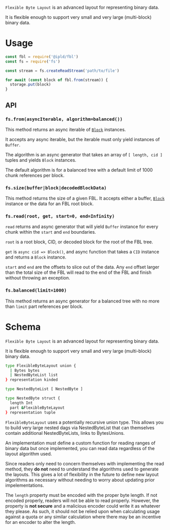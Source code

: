 `Flexible Byte Layout` is an advanced layout for representing binary data.

It is flexible enough to support very small and very large (multi-block) binary data.

# Usage

```javascript
const fbl = require('@ipld/fbl')
const fs = require('fs')

const stream = fs.createReadStream('path/to/file')

for await (const block of fbl.from(stream)) {
  storage.put(block)
}
```

## API

### `fs.from(asyncIterable, algorithm=balanced())`

This method returns an async iterable of [`Block`](https://github.com/ipld/js-block) instances.

It accepts any async iterable, but the iterable must only yield instances of `Buffer`.

The algorithm is an async generator that takes an array of `[ length, cid ]` tuples and yields `Block` instances.

The default algorithm is for a balanced tree with a default limit of 1000 chunk references per block.

### `fs.size(buffer|block|decodedBlockData)`

This method returns the size of a given FBL. It accepts either a buffer,
[`Block`](https://github.com/ipld/js-block) instance or the data for an FBL root block.

### `fs.read(root, get, start=0, end=Infinity)`

`read` returns and async generator that will yield `Buffer` instance for every chunk within
the `start` and `end` boundaries.

`root` is a root block, CID, or decoded block for the root of the FBL tree.

`get` is `async cid => Block()`, and async function that takes a `CID` instance and returns a `Block` instance.

`start` and `end` are the offsets to slice out of the data. Any `end` offset larger than the total size of
the FBL will read to the end of the FBL and finish without throwing an exception.

### `fs.balanced(limit=1000)`

This method returns an async generator for a balanced tree with no more than `limit` part references per block.

# Schema

`Flexible Byte Layout` is an advanced layout for representing binary data.

It is flexible enough to support very small and very large (multi-block) binary data.

```sh
type FlexibleByteLayout union {
  | Bytes bytes
  | NestedByteList list
} representation kinded

type NestedByteList [ NestedByte ]

type NestedByte struct {
  length Int
  part &FlexibleByteLayout
} representation tuple
```

`FlexibleByteLayout` uses a potentially recursive union type. This allows you to build very large nested
dags via NestedByteList that can themselves contain additional NestedByteLists, links to BytesUnions.

An implementation must define a custom function for reading ranges of binary
data but once implemented, you can read data regardless of the layout algorithm used.

Since readers only need to concern themselves with implementing the read method, they **do not**
need to understand the algorithms used to generate the layouts. This gives a lot of flexibility
in the future to define new layout algorithms as necessary without needing to worry about
updating prior impelementations.

The `length` property must be encoded with the proper byte length. If not encoded properly, readers
will not be able to read properly. However, the property is **not secure** and a malicious encoder
could write it as whatever they please. As such, it should not be relied upon when calculating usage
against a quota or any similar calculation where there may be an incentive for an encoder to alter the
length.
